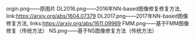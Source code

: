 orgin.png——原图片
DL2016.png——2016年NN-based图像修复修复方法, link:https://arxiv.org/abs/1604.07379
DL2017.png——2017年NN-based图像修复方法, links:https://arxiv.org/abs/1611.09969
FMM.png——基于FMM图像修复（传统方法）
NS.png——基于NS图像修复方法（传统方法）

